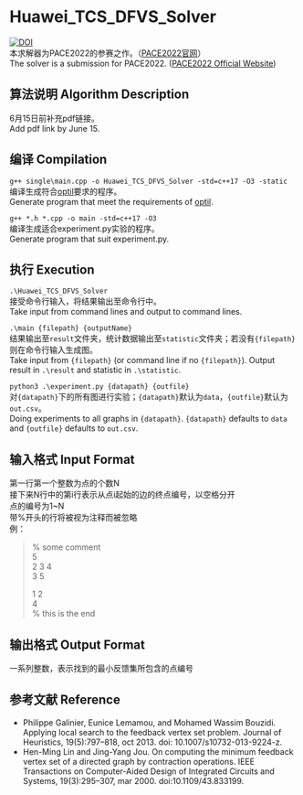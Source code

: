 # Huawei_TCS_DFVS_Solver
[![DOI](https://zenodo.org/badge/473513982.svg)](https://zenodo.org/badge/latestdoi/473513982)  
本求解器为PACE2022的参赛之作。（[PACE2022官网](https://pacechallenge.org/2022/)）  
The solver is a submission for PACE2022. ([PACE2022 Official Website](https://pacechallenge.org/2022/))  

## 算法说明 Algorithm Description
6月15日前补充pdf链接。  
Add pdf link by June 15.  
  
## 编译 Compilation
``g++ single\main.cpp -o Huawei_TCS_DFVS_Solver -std=c++17 -O3 -static``  
编译生成符合[optil](https://www.optil.io/optilion/problem/3198)要求的程序。  
Generate program that meet the requirements of [optil](https://www.optil.io/optilion/problem/3198).  
  
``g++ *.h *.cpp -o main -std=c++17 -O3``  
编译生成适合experiment.py实验的程序。  
Generate program that suit experiment.py.  
  
## 执行 Execution
``.\Huawei_TCS_DFVS_Solver``  
接受命令行输入，将结果输出至命令行中。  
Take input from command lines and output to command lines.  
  
``.\main {filepath} {outputName}``  
结果输出至`result`文件夹，统计数据输出至`statistic`文件夹；若没有`{filepath}`则在命令行输入生成图。  
Take input from `{filepath}` (or command line if no `{filepath}`). Output result in `.\result` and statistic in `.\statistic`.  
  
``python3 .\experiment.py {datapath} {outfile}``  
对`{datapath}`下的所有图进行实验；`{datapath}`默认为`data`，`{outfile}`默认为`out.csv`。  
Doing experiments to all graphs in `{datapath}`. `{datapath}` defaults to `data` and `{outfile}` defaults to `out.csv`.  
  
## 输入格式 Input Format
第一行第一个整数为点的个数N  
接下来N行中的第i行表示从点i起始的边的终点编号，以空格分开  
点的编号为1~N  
带%开头的行将被视为注释而被忽略  
例：
> % some comment  
> 5  
> 2 3 4  
> 3 5  
>   
> 1 2  
> 4  
> % this is the end  
  
## 输出格式 Output Format
一系列整数，表示找到的最小反馈集所包含的点编号

## 参考文献 Reference
* Philippe Galinier, Eunice Lemamou, and Mohamed Wassim Bouzidi. Applying local search to the feedback vertex set problem. Journal of Heuristics, 19(5):797–818, oct 2013. doi: 10.1007/s10732-013-9224-z.  
* Hen-Ming Lin and Jing-Yang Jou. On computing the minimum feedback vertex set of a directed graph by contraction operations. IEEE Transactions on Computer-Aided Design of Integrated Circuits and Systems, 19(3):295–307, mar 2000. doi:10.1109/43.833199.  
